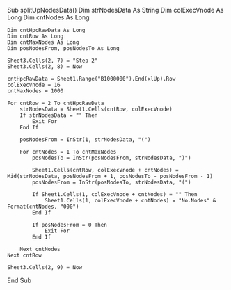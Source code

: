 Sub splitUpNodesData()
    Dim strNodesData As String
    Dim colExecVnode As Long
    Dim cntNodes As Long
    
    Dim cntHpcRawData As Long
    Dim cntRow As Long
    Dim cntMaxNodes As Long
    Dim posNodesFrom, posNodesTo As Long
        
    Sheet3.Cells(2, 7) = "Step 2"
    Sheet3.Cells(2, 8) = Now
    
    cntHpcRawData = Sheet1.Range("B1000000").End(xlUp).Row
    colExecVnode = 16
    cntMaxNodes = 1000
        
    For cntRow = 2 To cntHpcRawData
        strNodesData = Sheet1.Cells(cntRow, colExecVnode)
        If strNodesData = "" Then
            Exit For
        End If
        
        posNodesFrom = InStr(1, strNodesData, "(")
        
        For cntNodes = 1 To cntMaxNodes
            posNodesTo = InStr(posNodesFrom, strNodesData, ")")
            
            Sheet1.Cells(cntRow, colExecVnode + cntNodes) = Mid(strNodesData, posNodesFrom + 1, posNodesTo - posNodesFrom - 1)
            posNodesFrom = InStr(posNodesTo, strNodesData, "(")
            
            If Sheet1.Cells(1, colExecVnode + cntNodes) = "" Then
                Sheet1.Cells(1, colExecVnode + cntNodes) = "No.Nodes" & Format(cntNodes, "000")
            End If
            
            If posNodesFrom = 0 Then
                Exit For
            End If
        
        Next cntNodes
    Next cntRow
    
    Sheet3.Cells(2, 9) = Now    
    
End Sub


